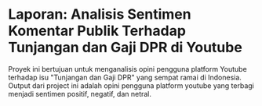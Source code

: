 # Laporan: Analisis Sentimen Komentar Publik Terhadap Tunjangan dan Gaji DPR di Youtube
Proyek ini bertujuan untuk menganalisis opini pengguna platform Youtube terhadap isu "Tunjangan dan Gaji DPR" yang sempat ramai di Indonesia.\
Output dari project ini adalah opini pengguna platform youtube yang terbagi menjadi sentimen positif, negatif, dan netral. 
